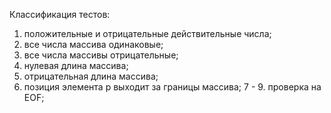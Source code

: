 Классификация тестов:
1. положительные и отрицательные действительные числа;
2. все числа массива одинаковые;
3. все числа массивы отрицательные;
4. нулевая длина массива;
5. отрицательная длина массива;
6. позиция элемента p выходит за границы массива;
7 - 9. проверка на EOF;